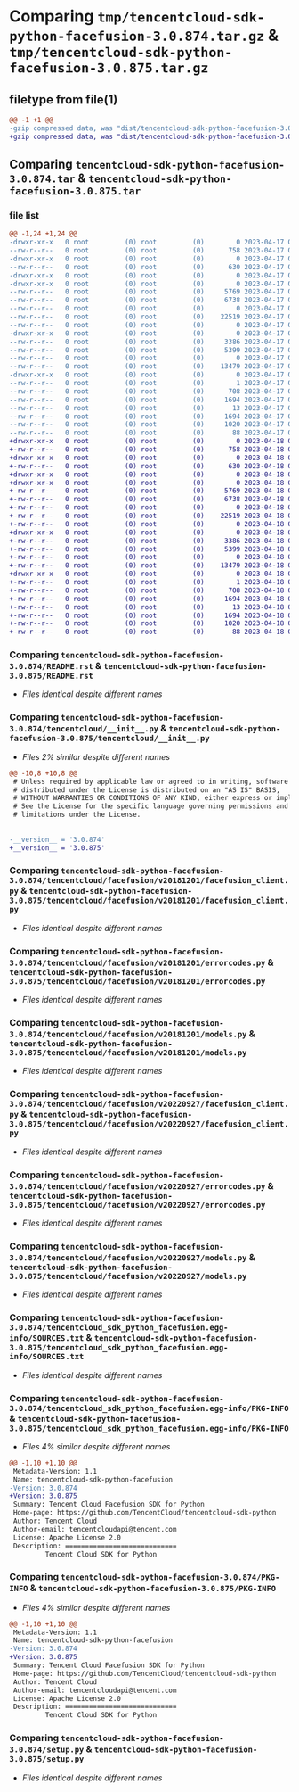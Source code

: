 # Comparing `tmp/tencentcloud-sdk-python-facefusion-3.0.874.tar.gz` & `tmp/tencentcloud-sdk-python-facefusion-3.0.875.tar.gz`

## filetype from file(1)

```diff
@@ -1 +1 @@
-gzip compressed data, was "dist/tencentcloud-sdk-python-facefusion-3.0.874.tar", last modified: Mon Apr 17 00:30:05 2023, max compression
+gzip compressed data, was "dist/tencentcloud-sdk-python-facefusion-3.0.875.tar", last modified: Tue Apr 18 00:38:40 2023, max compression
```

## Comparing `tencentcloud-sdk-python-facefusion-3.0.874.tar` & `tencentcloud-sdk-python-facefusion-3.0.875.tar`

### file list

```diff
@@ -1,24 +1,24 @@
-drwxr-xr-x   0 root         (0) root         (0)        0 2023-04-17 00:30:05.000000 tencentcloud-sdk-python-facefusion-3.0.874/
--rw-r--r--   0 root         (0) root         (0)      758 2023-04-17 00:30:05.000000 tencentcloud-sdk-python-facefusion-3.0.874/README.rst
-drwxr-xr-x   0 root         (0) root         (0)        0 2023-04-17 00:30:05.000000 tencentcloud-sdk-python-facefusion-3.0.874/tencentcloud/
--rw-r--r--   0 root         (0) root         (0)      630 2023-04-17 00:30:05.000000 tencentcloud-sdk-python-facefusion-3.0.874/tencentcloud/__init__.py
-drwxr-xr-x   0 root         (0) root         (0)        0 2023-04-17 00:30:05.000000 tencentcloud-sdk-python-facefusion-3.0.874/tencentcloud/facefusion/
-drwxr-xr-x   0 root         (0) root         (0)        0 2023-04-17 00:30:05.000000 tencentcloud-sdk-python-facefusion-3.0.874/tencentcloud/facefusion/v20181201/
--rw-r--r--   0 root         (0) root         (0)     5769 2023-04-17 00:30:05.000000 tencentcloud-sdk-python-facefusion-3.0.874/tencentcloud/facefusion/v20181201/facefusion_client.py
--rw-r--r--   0 root         (0) root         (0)     6738 2023-04-17 00:30:05.000000 tencentcloud-sdk-python-facefusion-3.0.874/tencentcloud/facefusion/v20181201/errorcodes.py
--rw-r--r--   0 root         (0) root         (0)        0 2023-04-17 00:30:05.000000 tencentcloud-sdk-python-facefusion-3.0.874/tencentcloud/facefusion/v20181201/__init__.py
--rw-r--r--   0 root         (0) root         (0)    22519 2023-04-17 00:30:05.000000 tencentcloud-sdk-python-facefusion-3.0.874/tencentcloud/facefusion/v20181201/models.py
--rw-r--r--   0 root         (0) root         (0)        0 2023-04-17 00:30:05.000000 tencentcloud-sdk-python-facefusion-3.0.874/tencentcloud/facefusion/__init__.py
-drwxr-xr-x   0 root         (0) root         (0)        0 2023-04-17 00:30:05.000000 tencentcloud-sdk-python-facefusion-3.0.874/tencentcloud/facefusion/v20220927/
--rw-r--r--   0 root         (0) root         (0)     3386 2023-04-17 00:30:05.000000 tencentcloud-sdk-python-facefusion-3.0.874/tencentcloud/facefusion/v20220927/facefusion_client.py
--rw-r--r--   0 root         (0) root         (0)     5399 2023-04-17 00:30:05.000000 tencentcloud-sdk-python-facefusion-3.0.874/tencentcloud/facefusion/v20220927/errorcodes.py
--rw-r--r--   0 root         (0) root         (0)        0 2023-04-17 00:30:05.000000 tencentcloud-sdk-python-facefusion-3.0.874/tencentcloud/facefusion/v20220927/__init__.py
--rw-r--r--   0 root         (0) root         (0)    13479 2023-04-17 00:30:05.000000 tencentcloud-sdk-python-facefusion-3.0.874/tencentcloud/facefusion/v20220927/models.py
-drwxr-xr-x   0 root         (0) root         (0)        0 2023-04-17 00:30:05.000000 tencentcloud-sdk-python-facefusion-3.0.874/tencentcloud_sdk_python_facefusion.egg-info/
--rw-r--r--   0 root         (0) root         (0)        1 2023-04-17 00:30:05.000000 tencentcloud-sdk-python-facefusion-3.0.874/tencentcloud_sdk_python_facefusion.egg-info/dependency_links.txt
--rw-r--r--   0 root         (0) root         (0)      708 2023-04-17 00:30:05.000000 tencentcloud-sdk-python-facefusion-3.0.874/tencentcloud_sdk_python_facefusion.egg-info/SOURCES.txt
--rw-r--r--   0 root         (0) root         (0)     1694 2023-04-17 00:30:05.000000 tencentcloud-sdk-python-facefusion-3.0.874/tencentcloud_sdk_python_facefusion.egg-info/PKG-INFO
--rw-r--r--   0 root         (0) root         (0)       13 2023-04-17 00:30:05.000000 tencentcloud-sdk-python-facefusion-3.0.874/tencentcloud_sdk_python_facefusion.egg-info/top_level.txt
--rw-r--r--   0 root         (0) root         (0)     1694 2023-04-17 00:30:05.000000 tencentcloud-sdk-python-facefusion-3.0.874/PKG-INFO
--rw-r--r--   0 root         (0) root         (0)     1020 2023-04-17 00:30:05.000000 tencentcloud-sdk-python-facefusion-3.0.874/setup.py
--rw-r--r--   0 root         (0) root         (0)       88 2023-04-17 00:30:05.000000 tencentcloud-sdk-python-facefusion-3.0.874/setup.cfg
+drwxr-xr-x   0 root         (0) root         (0)        0 2023-04-18 00:38:40.000000 tencentcloud-sdk-python-facefusion-3.0.875/
+-rw-r--r--   0 root         (0) root         (0)      758 2023-04-18 00:38:40.000000 tencentcloud-sdk-python-facefusion-3.0.875/README.rst
+drwxr-xr-x   0 root         (0) root         (0)        0 2023-04-18 00:38:40.000000 tencentcloud-sdk-python-facefusion-3.0.875/tencentcloud/
+-rw-r--r--   0 root         (0) root         (0)      630 2023-04-18 00:38:40.000000 tencentcloud-sdk-python-facefusion-3.0.875/tencentcloud/__init__.py
+drwxr-xr-x   0 root         (0) root         (0)        0 2023-04-18 00:38:40.000000 tencentcloud-sdk-python-facefusion-3.0.875/tencentcloud/facefusion/
+drwxr-xr-x   0 root         (0) root         (0)        0 2023-04-18 00:38:40.000000 tencentcloud-sdk-python-facefusion-3.0.875/tencentcloud/facefusion/v20181201/
+-rw-r--r--   0 root         (0) root         (0)     5769 2023-04-18 00:38:40.000000 tencentcloud-sdk-python-facefusion-3.0.875/tencentcloud/facefusion/v20181201/facefusion_client.py
+-rw-r--r--   0 root         (0) root         (0)     6738 2023-04-18 00:38:40.000000 tencentcloud-sdk-python-facefusion-3.0.875/tencentcloud/facefusion/v20181201/errorcodes.py
+-rw-r--r--   0 root         (0) root         (0)        0 2023-04-18 00:38:40.000000 tencentcloud-sdk-python-facefusion-3.0.875/tencentcloud/facefusion/v20181201/__init__.py
+-rw-r--r--   0 root         (0) root         (0)    22519 2023-04-18 00:38:40.000000 tencentcloud-sdk-python-facefusion-3.0.875/tencentcloud/facefusion/v20181201/models.py
+-rw-r--r--   0 root         (0) root         (0)        0 2023-04-18 00:38:40.000000 tencentcloud-sdk-python-facefusion-3.0.875/tencentcloud/facefusion/__init__.py
+drwxr-xr-x   0 root         (0) root         (0)        0 2023-04-18 00:38:40.000000 tencentcloud-sdk-python-facefusion-3.0.875/tencentcloud/facefusion/v20220927/
+-rw-r--r--   0 root         (0) root         (0)     3386 2023-04-18 00:38:40.000000 tencentcloud-sdk-python-facefusion-3.0.875/tencentcloud/facefusion/v20220927/facefusion_client.py
+-rw-r--r--   0 root         (0) root         (0)     5399 2023-04-18 00:38:40.000000 tencentcloud-sdk-python-facefusion-3.0.875/tencentcloud/facefusion/v20220927/errorcodes.py
+-rw-r--r--   0 root         (0) root         (0)        0 2023-04-18 00:38:40.000000 tencentcloud-sdk-python-facefusion-3.0.875/tencentcloud/facefusion/v20220927/__init__.py
+-rw-r--r--   0 root         (0) root         (0)    13479 2023-04-18 00:38:40.000000 tencentcloud-sdk-python-facefusion-3.0.875/tencentcloud/facefusion/v20220927/models.py
+drwxr-xr-x   0 root         (0) root         (0)        0 2023-04-18 00:38:40.000000 tencentcloud-sdk-python-facefusion-3.0.875/tencentcloud_sdk_python_facefusion.egg-info/
+-rw-r--r--   0 root         (0) root         (0)        1 2023-04-18 00:38:40.000000 tencentcloud-sdk-python-facefusion-3.0.875/tencentcloud_sdk_python_facefusion.egg-info/dependency_links.txt
+-rw-r--r--   0 root         (0) root         (0)      708 2023-04-18 00:38:40.000000 tencentcloud-sdk-python-facefusion-3.0.875/tencentcloud_sdk_python_facefusion.egg-info/SOURCES.txt
+-rw-r--r--   0 root         (0) root         (0)     1694 2023-04-18 00:38:40.000000 tencentcloud-sdk-python-facefusion-3.0.875/tencentcloud_sdk_python_facefusion.egg-info/PKG-INFO
+-rw-r--r--   0 root         (0) root         (0)       13 2023-04-18 00:38:40.000000 tencentcloud-sdk-python-facefusion-3.0.875/tencentcloud_sdk_python_facefusion.egg-info/top_level.txt
+-rw-r--r--   0 root         (0) root         (0)     1694 2023-04-18 00:38:40.000000 tencentcloud-sdk-python-facefusion-3.0.875/PKG-INFO
+-rw-r--r--   0 root         (0) root         (0)     1020 2023-04-18 00:38:40.000000 tencentcloud-sdk-python-facefusion-3.0.875/setup.py
+-rw-r--r--   0 root         (0) root         (0)       88 2023-04-18 00:38:40.000000 tencentcloud-sdk-python-facefusion-3.0.875/setup.cfg
```

### Comparing `tencentcloud-sdk-python-facefusion-3.0.874/README.rst` & `tencentcloud-sdk-python-facefusion-3.0.875/README.rst`

 * *Files identical despite different names*

### Comparing `tencentcloud-sdk-python-facefusion-3.0.874/tencentcloud/__init__.py` & `tencentcloud-sdk-python-facefusion-3.0.875/tencentcloud/__init__.py`

 * *Files 2% similar despite different names*

```diff
@@ -10,8 +10,8 @@
 # Unless required by applicable law or agreed to in writing, software
 # distributed under the License is distributed on an "AS IS" BASIS,
 # WITHOUT WARRANTIES OR CONDITIONS OF ANY KIND, either express or implied.
 # See the License for the specific language governing permissions and
 # limitations under the License.
 
 
-__version__ = '3.0.874'
+__version__ = '3.0.875'
```

### Comparing `tencentcloud-sdk-python-facefusion-3.0.874/tencentcloud/facefusion/v20181201/facefusion_client.py` & `tencentcloud-sdk-python-facefusion-3.0.875/tencentcloud/facefusion/v20181201/facefusion_client.py`

 * *Files identical despite different names*

### Comparing `tencentcloud-sdk-python-facefusion-3.0.874/tencentcloud/facefusion/v20181201/errorcodes.py` & `tencentcloud-sdk-python-facefusion-3.0.875/tencentcloud/facefusion/v20181201/errorcodes.py`

 * *Files identical despite different names*

### Comparing `tencentcloud-sdk-python-facefusion-3.0.874/tencentcloud/facefusion/v20181201/models.py` & `tencentcloud-sdk-python-facefusion-3.0.875/tencentcloud/facefusion/v20181201/models.py`

 * *Files identical despite different names*

### Comparing `tencentcloud-sdk-python-facefusion-3.0.874/tencentcloud/facefusion/v20220927/facefusion_client.py` & `tencentcloud-sdk-python-facefusion-3.0.875/tencentcloud/facefusion/v20220927/facefusion_client.py`

 * *Files identical despite different names*

### Comparing `tencentcloud-sdk-python-facefusion-3.0.874/tencentcloud/facefusion/v20220927/errorcodes.py` & `tencentcloud-sdk-python-facefusion-3.0.875/tencentcloud/facefusion/v20220927/errorcodes.py`

 * *Files identical despite different names*

### Comparing `tencentcloud-sdk-python-facefusion-3.0.874/tencentcloud/facefusion/v20220927/models.py` & `tencentcloud-sdk-python-facefusion-3.0.875/tencentcloud/facefusion/v20220927/models.py`

 * *Files identical despite different names*

### Comparing `tencentcloud-sdk-python-facefusion-3.0.874/tencentcloud_sdk_python_facefusion.egg-info/SOURCES.txt` & `tencentcloud-sdk-python-facefusion-3.0.875/tencentcloud_sdk_python_facefusion.egg-info/SOURCES.txt`

 * *Files identical despite different names*

### Comparing `tencentcloud-sdk-python-facefusion-3.0.874/tencentcloud_sdk_python_facefusion.egg-info/PKG-INFO` & `tencentcloud-sdk-python-facefusion-3.0.875/tencentcloud_sdk_python_facefusion.egg-info/PKG-INFO`

 * *Files 4% similar despite different names*

```diff
@@ -1,10 +1,10 @@
 Metadata-Version: 1.1
 Name: tencentcloud-sdk-python-facefusion
-Version: 3.0.874
+Version: 3.0.875
 Summary: Tencent Cloud Facefusion SDK for Python
 Home-page: https://github.com/TencentCloud/tencentcloud-sdk-python
 Author: Tencent Cloud
 Author-email: tencentcloudapi@tencent.com
 License: Apache License 2.0
 Description: ============================
         Tencent Cloud SDK for Python
```

### Comparing `tencentcloud-sdk-python-facefusion-3.0.874/PKG-INFO` & `tencentcloud-sdk-python-facefusion-3.0.875/PKG-INFO`

 * *Files 4% similar despite different names*

```diff
@@ -1,10 +1,10 @@
 Metadata-Version: 1.1
 Name: tencentcloud-sdk-python-facefusion
-Version: 3.0.874
+Version: 3.0.875
 Summary: Tencent Cloud Facefusion SDK for Python
 Home-page: https://github.com/TencentCloud/tencentcloud-sdk-python
 Author: Tencent Cloud
 Author-email: tencentcloudapi@tencent.com
 License: Apache License 2.0
 Description: ============================
         Tencent Cloud SDK for Python
```

### Comparing `tencentcloud-sdk-python-facefusion-3.0.874/setup.py` & `tencentcloud-sdk-python-facefusion-3.0.875/setup.py`

 * *Files identical despite different names*

